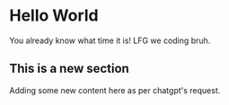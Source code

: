 # Hello World
You already know what time it is! LFG we coding bruh.

## This is a new section
Adding some new content here as per chatgpt's request.